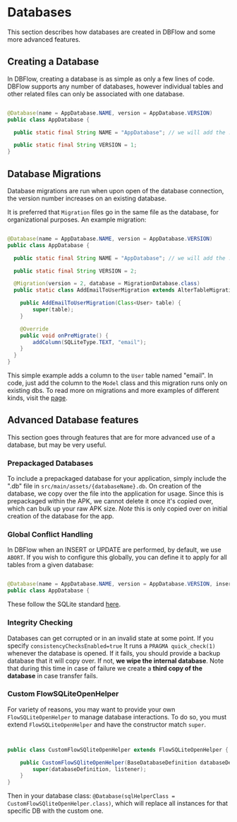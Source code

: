 # Databases

This section describes how databases are created in DBFlow and some more
advanced features.

## Creating a Database

In DBFlow, creating a database is as simple as only a few lines of code. DBFlow
supports any number of databases, however individual tables and other related files
can only be associated with one database.

```java

@Database(name = AppDatabase.NAME, version = AppDatabase.VERSION)
public class AppDatabase {

  public static final String NAME = "AppDatabase"; // we will add the .db extension

  public static final String VERSION = 1;
}


```

## Database Migrations

Database migrations are run when upon open of the database connection,
the version number increases on an existing database.

It is preferred that `Migration` files go in the same file as the database, for
organizational purposes.
An example migration:

```java

@Database(name = AppDatabase.NAME, version = AppDatabase.VERSION)
public class AppDatabase {

  public static final String NAME = "AppDatabase"; // we will add the .db extension

  public static final String VERSION = 2;

  @Migration(version = 2, database = MigrationDatabase.class)
  public static class AddEmailToUserMigration extends AlterTableMigration<User> {

    public AddEmailToUserMigration(Class<User> table) {
        super(table);
    }

    @Override
    public void onPreMigrate() {
        addColumn(SQLiteType.TEXT, "email");
    }
  }
}

```
This simple example adds a column to the `User` table named "email". In code, just add
the column to the `Model` class and this migration runs only on existing dbs.
 To read more on migrations and more examples of different kinds, visit the [page](/usage2/Migrations.md).

## Advanced Database features

This section goes through features that are for more advanced use of a database,
but may be very useful.

### Prepackaged Databases
To include a prepackaged database for your application, simply include the ".db" file in `src/main/assets/{databaseName}.db`. On creation of the database, we copy over the file into the application for usage. Since this is prepackaged within the APK, we cannot delete it once it's copied over,
which can bulk up your raw APK size. _Note_ this is only copied over on initial creation
of the database for the app.

### Global Conflict Handling
In DBFlow when an INSERT or UPDATE are performed, by default, we use `ABORT`. If you wish to configure this globally, you can define it to apply for all tables from a given database:


```java

@Database(name = AppDatabase.NAME, version = AppDatabase.VERSION, insertConflict = ConflictAction.IGNORE, updateConflict= ConflictAction.REPLACE)
public class AppDatabase {

```

These follow the SQLite standard [here](https://www.sqlite.org/conflict.html).

### Integrity Checking

Databases can get corrupted or in an invalid state at some point. If you specify
`consistencyChecksEnabled=true` It runs a `PRAGMA quick_check(1)`
whenever the database is opened. If it fails, you should provide a backup database
that it will copy over. If not, **we wipe the internal database**. Note that during this
time in case of failure we create a **third copy of the database** in case transfer fails.

### Custom FlowSQLiteOpenHelper

For variety of reasons, you may want to provide your own `FlowSQLiteOpenHelper`
to manage database interactions. To do so, you must extend `FlowSQLiteOpenHelper`
and have the constructor match `super`.

```java


public class CustomFlowSQliteOpenHelper extends FlowSQLiteOpenHelper {

    public CustomFlowSQliteOpenHelper(BaseDatabaseDefinition databaseDefinition, DatabaseHelperListener listener) {
        super(databaseDefinition, listener);
    }
}


```

Then in your database class: `@Database(sqlHelperClass = CustomFlowSQliteOpenHelper.class)`,
which will replace all instances for that specific DB with the custom one.
